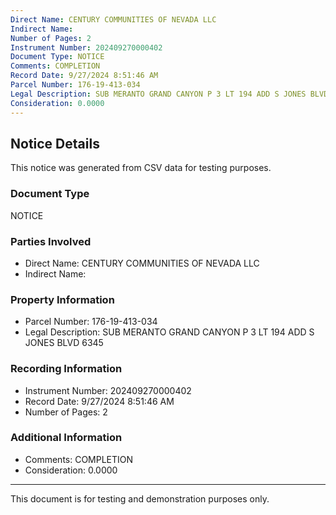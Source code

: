 ```yaml
---
Direct Name: CENTURY COMMUNITIES OF NEVADA LLC
Indirect Name: 
Number of Pages: 2
Instrument Number: 202409270000402
Document Type: NOTICE
Comments: COMPLETION
Record Date: 9/27/2024 8:51:46 AM
Parcel Number: 176-19-413-034
Legal Description: SUB MERANTO GRAND CANYON P 3 LT 194 ADD S JONES BLVD 6345
Consideration: 0.0000
---
```


## Notice Details

This notice was generated from CSV data for testing purposes.

### Document Type
NOTICE

### Parties Involved
- Direct Name: CENTURY COMMUNITIES OF NEVADA LLC
- Indirect Name: 

### Property Information
- Parcel Number: 176-19-413-034
- Legal Description: SUB MERANTO GRAND CANYON P 3 LT 194 ADD S JONES BLVD 6345

### Recording Information
- Instrument Number: 202409270000402
- Record Date: 9/27/2024 8:51:46 AM
- Number of Pages: 2

### Additional Information
- Comments: COMPLETION
- Consideration: 0.0000

---

This document is for testing and demonstration purposes only.
